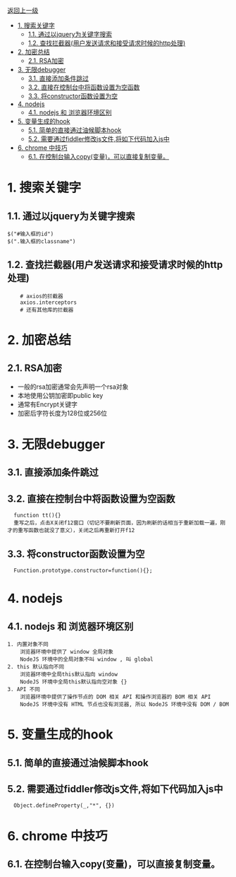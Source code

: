 [返回上一级](../../README.md)


- [1. 搜索关键字](#1-搜索关键字)
  - [1.1. 通过以jquery为关键字搜索](#11-通过以jquery为关键字搜索)
  - [1.2. 查找拦截器(用户发送请求和接受请求时候的http处理)](#12-查找拦截器用户发送请求和接受请求时候的http处理)
- [2. 加密总结](#2-加密总结)
  - [2.1. RSA加密](#21-rsa加密)
- [3. 无限debugger](#3-无限debugger)
  - [3.1. 直接添加条件跳过](#31-直接添加条件跳过)
  - [3.2. 直接在控制台中将函数设置为空函数](#32-直接在控制台中将函数设置为空函数)
  - [3.3. 将constructor函数设置为空](#33-将constructor函数设置为空)
- [4. nodejs](#4-nodejs)
  - [4.1. nodejs 和 浏览器环境区别](#41-nodejs-和-浏览器环境区别)
- [5. 变量生成的hook](#5-变量生成的hook)
  - [5.1. 简单的直接通过油候脚本hook](#51-简单的直接通过油候脚本hook)
  - [5.2. 需要通过fiddler修改js文件,将如下代码加入js中](#52-需要通过fiddler修改js文件将如下代码加入js中)
- [6. chrome 中技巧](#6-chrome-中技巧)
  - [6.1. 在控制台输入copy(变量)，可以直接复制变量。](#61-在控制台输入copy变量可以直接复制变量)

# 1. 搜索关键字
## 1.1. 通过以jquery为关键字搜索
```
$("#输入框的id")
$(".输入框的classname")
```
## 1.2. 查找拦截器(用户发送请求和接受请求时候的http处理)
```
    # axios的拦截器
    axios.interceptors
    # 还有其他库的拦截器
```


# 2. 加密总结
## 2.1. RSA加密
* 一般的rsa加密通常会先声明一个rsa对象
* 本地使用公钥加密即public key
* 通常有Encrypt关键字
* 加密后字符长度为128位或256位


# 3. 无限debugger
## 3.1. 直接添加条件跳过
## 3.2. 直接在控制台中将函数设置为空函数
```
  function tt(){}
  重写之后，点击X关闭f12窗口（切记不要刷新页面，因为刷新的话相当于重新加载一遍，刚才的重写函数也就没了意义），关闭之后再重新打开f12
```
## 3.3. 将constructor函数设置为空
```
  Function.prototype.constructor=function(){};
```


# 4. nodejs
## 4.1. nodejs 和 浏览器环境区别
```
1. 内置对象不同
    浏览器环境中提供了 window 全局对象
    NodeJS 环境中的全局对象不叫 window , 叫 global
2. this 默认指向不同
    浏览器环境中全局this默认指向 window
    NodeJS 环境中全局this默认指向空对象 {}
3. API 不同
    浏览器环境中提供了操作节点的 DOM 相关 API 和操作浏览器的 BOM 相关 API
    NodeJS 环境中没有 HTML 节点也没有浏览器, 所以 NodeJS 环境中没有 DOM / BOM
```


# 5. 变量生成的hook
## 5.1. 简单的直接通过油候脚本hook
## 5.2. 需要通过fiddler修改js文件,将如下代码加入js中
```
  Object.defineProperty(_,"*", {})
```



# 6. chrome 中技巧
## 6.1. 在控制台输入copy(变量)，可以直接复制变量。